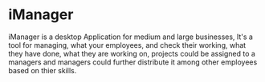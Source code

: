 # iManager
iManager is a desktop Application for medium and large businesses, It's a tool for managing, what your employees, and check their working, what they have done, what they are working on, projects could be assigned to a managers and managers could further distribute it among other employees based on thier skills.
